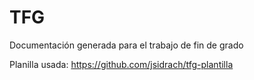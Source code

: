 # TFG

Documentación generada para el trabajo de fin de grado

Planilla usada: https://github.com/jsidrach/tfg-plantilla
